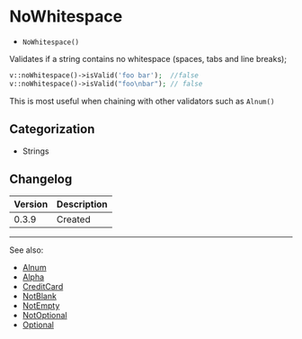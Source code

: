 # NoWhitespace

- `NoWhitespace()`

Validates if a string contains no whitespace (spaces, tabs and line breaks);

```php
v::noWhitespace()->isValid('foo bar');  //false
v::noWhitespace()->isValid("foo\nbar"); // false
```

This is most useful when chaining with other validators such as `Alnum()`

## Categorization

- Strings

## Changelog

Version | Description
--------|-------------
  0.3.9 | Created

***
See also:

- [Alnum](Alnum.md)
- [Alpha](Alpha.md)
- [CreditCard](CreditCard.md)
- [NotBlank](NotBlank.md)
- [NotEmpty](NotEmpty.md)
- [NotOptional](NotOptional.md)
- [Optional](Optional.md)
